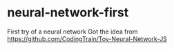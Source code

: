# neural-network-first
First try of a neural network
Got the idea from https://github.com/CodingTrain/Toy-Neural-Network-JS 
